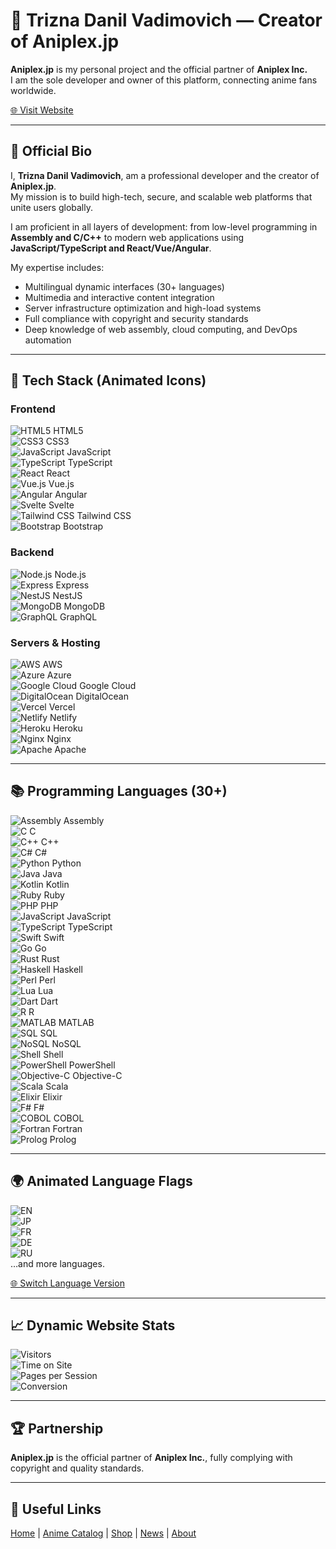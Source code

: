 # 🌟 Trizna Danil Vadimovich — Creator of Aniplex.jp

**Aniplex.jp** is my personal project and the official partner of **Aniplex Inc.**  
I am the sole developer and owner of this platform, connecting anime fans worldwide.

[🌐 Visit Website](https://aniplex.jp)

---

## 📝 Official Bio

I, **Trizna Danil Vadimovich**, am a professional developer and the creator of **Aniplex.jp**.  
My mission is to build high-tech, secure, and scalable web platforms that unite users globally.

I am proficient in all layers of development: from low-level programming in **Assembly and C/C++** to modern web applications using **JavaScript/TypeScript and React/Vue/Angular**.  

My expertise includes:  
- Multilingual dynamic interfaces (30+ languages)  
- Multimedia and interactive content integration  
- Server infrastructure optimization and high-load systems  
- Full compliance with copyright and security standards  
- Deep knowledge of web assembly, cloud computing, and DevOps automation  

---

## 🔧 Tech Stack (Animated Icons)

### Frontend
![HTML5](https://cdn.iconscout.com/animated-icons/html5-1) HTML5  
![CSS3](https://cdn.iconscout.com/animated-icons/css3-1) CSS3  
![JavaScript](https://cdn.iconscout.com/animated-icons/javascript-1) JavaScript  
![TypeScript](https://cdn.iconscout.com/animated-icons/typescript-1) TypeScript  
![React](https://cdn.iconscout.com/animated-icons/react-1) React  
![Vue.js](https://cdn.iconscout.com/animated-icons/vue-1) Vue.js  
![Angular](https://cdn.iconscout.com/animated-icons/angular-1) Angular  
![Svelte](https://cdn.iconscout.com/animated-icons/svelte-1) Svelte  
![Tailwind CSS](https://cdn.iconscout.com/animated-icons/tailwind-1) Tailwind CSS  
![Bootstrap](https://cdn.iconscout.com/animated-icons/bootstrap-1) Bootstrap  

### Backend
![Node.js](https://cdn.iconscout.com/animated-icons/node-1) Node.js  
![Express](https://cdn.iconscout.com/animated-icons/express-1) Express  
![NestJS](https://cdn.iconscout.com/animated-icons/nestjs-1) NestJS  
![MongoDB](https://cdn.iconscout.com/animated-icons/mongodb-1) MongoDB  
![GraphQL](https://cdn.iconscout.com/animated-icons/graphql-1) GraphQL  

### Servers & Hosting
![AWS](https://cdn.iconscout.com/animated-icons/aws-1) AWS  
![Azure](https://cdn.iconscout.com/animated-icons/azure-1) Azure  
![Google Cloud](https://cdn.iconscout.com/animated-icons/google-cloud-1) Google Cloud  
![DigitalOcean](https://cdn.iconscout.com/animated-icons/digitalocean-1) DigitalOcean  
![Vercel](https://cdn.iconscout.com/animated-icons/vercel-1) Vercel  
![Netlify](https://cdn.iconscout.com/animated-icons/netlify-1) Netlify  
![Heroku](https://cdn.iconscout.com/animated-icons/heroku-1) Heroku  
![Nginx](https://cdn.iconscout.com/animated-icons/nginx-1) Nginx  
![Apache](https://cdn.iconscout.com/animated-icons/apache-1) Apache  

---

## 📚 Programming Languages (30+)

![Assembly](https://cdn.iconscout.com/animated-icons/assembly-1) Assembly  
![C](https://cdn.iconscout.com/animated-icons/c-1) C  
![C++](https://cdn.iconscout.com/animated-icons/cpp-1) C++  
![C#](https://cdn.iconscout.com/animated-icons/csharp-1) C#  
![Python](https://cdn.iconscout.com/animated-icons/python-1) Python  
![Java](https://cdn.iconscout.com/animated-icons/java-1) Java  
![Kotlin](https://cdn.iconscout.com/animated-icons/kotlin-1) Kotlin  
![Ruby](https://cdn.iconscout.com/animated-icons/ruby-1) Ruby  
![PHP](https://cdn.iconscout.com/animated-icons/php-1) PHP  
![JavaScript](https://cdn.iconscout.com/animated-icons/javascript-1) JavaScript  
![TypeScript](https://cdn.iconscout.com/animated-icons/typescript-1) TypeScript  
![Swift](https://cdn.iconscout.com/animated-icons/swift-1) Swift  
![Go](https://cdn.iconscout.com/animated-icons/go-1) Go  
![Rust](https://cdn.iconscout.com/animated-icons/rust-1) Rust  
![Haskell](https://cdn.iconscout.com/animated-icons/haskell-1) Haskell  
![Perl](https://cdn.iconscout.com/animated-icons/perl-1) Perl  
![Lua](https://cdn.iconscout.com/animated-icons/lua-1) Lua  
![Dart](https://cdn.iconscout.com/animated-icons/dart-1) Dart  
![R](https://cdn.iconscout.com/animated-icons/r-1) R  
![MATLAB](https://cdn.iconscout.com/animated-icons/matlab-1) MATLAB  
![SQL](https://cdn.iconscout.com/animated-icons/sql-1) SQL  
![NoSQL](https://cdn.iconscout.com/animated-icons/nosql-1) NoSQL  
![Shell](https://cdn.iconscout.com/animated-icons/shell-1) Shell  
![PowerShell](https://cdn.iconscout.com/animated-icons/powershell-1) PowerShell  
![Objective-C](https://cdn.iconscout.com/animated-icons/objective-c-1) Objective-C  
![Scala](https://cdn.iconscout.com/animated-icons/scala-1) Scala  
![Elixir](https://cdn.iconscout.com/animated-icons/elixir-1) Elixir  
![F#](https://cdn.iconscout.com/animated-icons/f-sharp-1) F#  
![COBOL](https://cdn.iconscout.com/animated-icons/cobol-1) COBOL  
![Fortran](https://cdn.iconscout.com/animated-icons/fortran-1) Fortran  
![Prolog](https://cdn.iconscout.com/animated-icons/prolog-1) Prolog  

---

## 🌍 Animated Language Flags

![EN](https://cdn.iconscout.com/animated-flags/en.gif)  
![JP](https://cdn.iconscout.com/animated-flags/jp.gif)  
![FR](https://cdn.iconscout.com/animated-flags/fr.gif)  
![DE](https://cdn.iconscout.com/animated-flags/de.gif)  
![RU](https://cdn.iconscout.com/animated-flags/ru.gif)  
…and more languages.  

[🌐 Switch Language Version](https://aniplex.jp)

---

## 📈 Dynamic Website Stats

![Visitors](https://img.shields.io/badge/Visitors-1M%2B-blue?style=for-the-badge&logo=google-chrome&animation=glow)  
![Time on Site](https://img.shields.io/badge/Time_on_Site-5m30s-green?style=for-the-badge&logo=clock&animation=glow)  
![Pages per Session](https://img.shields.io/badge/Pages-7-yellow?style=for-the-badge&logo=html5&animation=glow)  
![Conversion](https://img.shields.io/badge/Conversion-3.5%25-red?style=for-the-badge&logo=google-analytics&animation=glow)

---

## 🏆 Partnership

**Aniplex.jp** is the official partner of **Aniplex Inc.**, fully complying with copyright and quality standards.

---

## 🔗 Useful Links

[Home](https://aniplex.jp) | [Anime Catalog](https://aniplex.jp/anime) | [Shop](https://aniplex.jp/shop) | [News](https://aniplex.jp/news) | [About](https://aniplex.jp/about)
